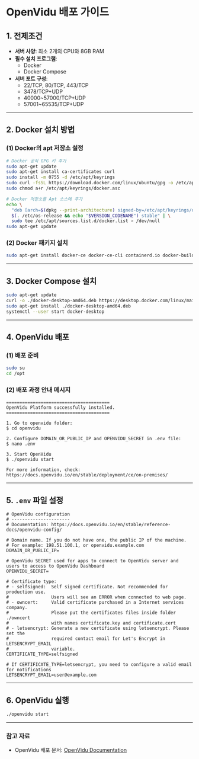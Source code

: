 # OpenVidu 배포 가이드

## 1. 전제조건
- **서버 사양**: 최소 2개의 CPU와 8GB RAM
- **필수 설치 프로그램**:
  - Docker
  - Docker Compose
- **서버 포트 구성**:
  - 22/TCP, 80/TCP, 443/TCP
  - 3478/TCP+UDP
  - 40000~57000/TCP+UDP
  - 57001~65535/TCP+UDP

---

## 2. Docker 설치 방법

### (1) Docker의 apt 저장소 설정
```bash
# Docker 공식 GPG 키 추가
sudo apt-get update
sudo apt-get install ca-certificates curl
sudo install -m 0755 -d /etc/apt/keyrings
sudo curl -fsSL https://download.docker.com/linux/ubuntu/gpg -o /etc/apt/keyrings/docker.asc
sudo chmod a+r /etc/apt/keyrings/docker.asc

# Docker 저장소를 Apt 소스에 추가
echo \
  "deb [arch=$(dpkg --print-architecture) signed-by=/etc/apt/keyrings/docker.asc] https://download.docker.com/linux/ubuntu \
  $(. /etc/os-release && echo "$VERSION_CODENAME") stable" | \
  sudo tee /etc/apt/sources.list.d/docker.list > /dev/null
sudo apt-get update
```

### (2) Docker 패키지 설치
```bash
sudo apt-get install docker-ce docker-ce-cli containerd.io docker-buildx-plugin docker-compose-plugin
```

---

## 3. Docker Compose 설치
```bash
sudo apt-get update
curl -o ./docker-desktop-amd64.deb https://desktop.docker.com/linux/main/amd64/docker-desktop-amd64.deb?utm_source=docker&utm_medium=webreferral&utm_campaign=docs-driven-download-linux-amd64&_gl=1*1mkv9i9*_ga*MTY5NjI0MjU0MS4xNzM2Mzk4MTY2*_ga_XJWPQMJYHQ*MTczNjk1MDMxMS40LjEuMTczNjk1MDU0OC40Ni4wLjA.
sudo apt-get install ./docker-desktop-amd64.deb
systemctl --user start docker-desktop
```

---

## 4. OpenVidu 배포

### (1) 배포 준비
```bash
sudo su
cd /opt
```

### (2) 배포 과정 안내 메시지
```
=======================================
OpenVidu Platform successfully installed.
=======================================

1. Go to openvidu folder:
$ cd openvidu

2. Configure DOMAIN_OR_PUBLIC_IP and OPENVIDU_SECRET in .env file:
$ nano .env

3. Start OpenVidu
$ ./openvidu start

For more information, check:
https://docs.openvidu.io/en/stable/deployment/ce/on-premises/
```

---

## 5. `.env` 파일 설정
```plaintext
# OpenVidu configuration
# ----------------------
# Documentation: https://docs.openvidu.io/en/stable/reference-docs/openvidu-config/

# Domain name. If you do not have one, the public IP of the machine.
# For example: 198.51.100.1, or openvidu.example.com
DOMAIN_OR_PUBLIC_IP=

# OpenVidu SECRET used for apps to connect to OpenVidu server and users to access to OpenVidu Dashboard
OPENVIDU_SECRET=

# Certificate type:
# - selfsigned:  Self signed certificate. Not recommended for production use.
#                Users will see an ERROR when connected to web page.
# - owncert:     Valid certificate purchased in a Internet services company.
#                Please put the certificates files inside folder ./owncert
#                with names certificate.key and certificate.cert
# - letsencrypt: Generate a new certificate using letsencrypt. Please set the
#                required contact email for Let's Encrypt in LETSENCRYPT_EMAIL
#                variable.
CERTIFICATE_TYPE=selfsigned

# If CERTIFICATE_TYPE=letsencrypt, you need to configure a valid email for notifications
LETSENCRYPT_EMAIL=user@example.com
```

---

## 6. OpenVidu 실행
```bash
./openvidu start
```

---

### 참고 자료
- OpenVidu 배포 문서: [OpenVidu Documentation](https://docs.openvidu.io/en/stable/deployment/ce/on-premises/)
